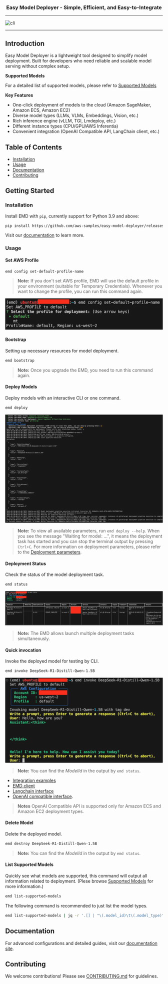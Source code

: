 <h3 align="center">
Easy Model Deployer - Simple, Efficient, and Easy-to-Integrate
</h3>

---

![cli](docs/images/cli.gif)

---

## Introduction

Easy Model Deployer is a lightweight tool designed to simplify model deployment. Built for developers who need reliable and scalable model serving without complex setup.

**Supported Models**

For a detailed list of supported models, please refer to [Supported Models](docs/en/supported_models.md)

**Key Features**
- One-click deployment of models to the cloud (Amazon SageMaker, Amazon ECS, Amazon EC2)
- Diverse model types (LLMs, VLMs, Embeddings, Vision, etc.)
- Rich inference engine (vLLM, TGI, Lmdeploy, etc.)
- Different instance types (CPU/GPU/AWS Inferentia)
- Convenient integration (OpenAI Compatible API, LangChain client, etc.)

## Table of Contents

- [Installation](#installation)
- [Usage](#usage)
- [Documentation](#documentation)
- [Contributing](#contributing)


## Getting Started

### Installation

Install EMD with `pip`, currently support for Python 3.9 and above:

```bash
pip install https://github.com/aws-samples/easy-model-deployer/releases/download/main/emd-0.7.1-py3-none-any.whl
```

Visit our [documentation](https://aws-samples.github.io/easy-model-deployer/en/installation/) to learn more.

### Usage

#### Set AWS Profile
```bash
emd config set-default-profile-name
```
> **Note:** If you don't set AWS profile, EMD will use the default profile in your environment (suitable for Temporary Credentials). Whenever you want to change the profile, you can run this command again.

![config](docs/images/emd-config.png)

#### Bootstrap

Setting up necessary resources for model deployment.

```bash
emd bootstrap
```

> **Note:** Once you upgrade the EMD, you need to run this command again.


#### Deploy Models

Deploy models with an interactive CLI or one command.

```bash
emd deploy
```

![deploy](docs/images/emd-deploy.png)


> **Note:** To view all available parameters, run `emd deploy --help`.
> When you see the message "Waiting for model: ...", it means the deployment task has started and you can stop the terminal output by pressing `Ctrl+C`.
> For more information on deployment parameters, please refer to the [Deployment parameters](docs/en/deployment.md).


#### Deployment Status

Check the status of the model deployment task.

```bash
emd status
```

![alt text](docs/images/emd-status.png)

> **Note:** The EMD allows launch multiple deployment tasks simultaneously.

#### Quick invocation

Invoke the deployed model for testing by CLI.

```bash
emd invoke DeepSeek-R1-Distill-Qwen-1.5B
```

![alt text](docs/images/emd-invoke.png)

> **Note:** You can find the *ModelId* in the output by `emd status`.

- [Integration examples](https://aws-samples.github.io/easy-model-deployer/)
- [EMD client](docs/en/emd_client.md)
- [Langchain interface](docs/en/langchain_interface.md)
- [OpenAI compatible interface](docs/en/openai_compatiable.md).

> **Notes** OpenAI Compatible API is supported only for Amazon ECS and Amazon EC2 deployment types.

#### Delete Model

Delete the deployed model.

```bash
emd destroy DeepSeek-R1-Distill-Qwen-1.5B
```

> **Note:** You can find the *ModelId* in the output by `emd status`.

#### List Supported Models

Quickly see what models are supported, this command will output all information related to deployment. (Plese browse [Supported Models](docs/en/supported_models.md) for more information.)

```bash
emd list-supported-models
```

The following command is recommended to just list the model types.

```bash
emd list-supported-models | jq -r '.[] | "\(.model_id)\t\(.model_type)"' | column -t -s $'\t' | sort
```

## Documentation

For advanced configurations and detailed guides, visit our [documentation site](https://aws-samples.github.io/easy-model-deployer/).


## Contributing

We welcome contributions! Please see [CONTRIBUTING.md](CONTRIBUTING.md) for guidelines.
